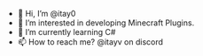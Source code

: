 - 👋 Hi, I’m @itay0
- 👀 I’m interested in developing Minecraft Plugins.
- 🌱 I’m currently learning C#
- 📫 How to reach me? @itayv on discord

<!---
itay0/itay0 is a ✨ special ✨ repository because its `README.md` (this file) appears on your GitHub profile.
You can click the Preview link to take a look at your changes.
--->
